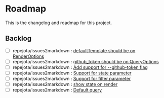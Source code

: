 # Roadmap

This is the changelog and roadmap for this project.

## Backlog
- [ ] repejota/issues2markdown : [defaultTemplate should be on RenderOptions](https://github.com/repejota/issues2markdown/issues/34)
- [ ] repejota/issues2markdown : [github_token should be on QueryOptions](https://github.com/repejota/issues2markdown/issues/33)
- [ ] repejota/issues2markdown : [Add support for --github-token flag](https://github.com/repejota/issues2markdown/issues/32)
- [ ] repejota/issues2markdown : [Support for state parameter](https://github.com/repejota/issues2markdown/issues/31)
- [ ] repejota/issues2markdown : [Support for filter parameter](https://github.com/repejota/issues2markdown/issues/30)
- [ ] repejota/issues2markdown : [show state on render ](https://github.com/repejota/issues2markdown/issues/29)
- [ ] repejota/issues2markdown : [Default query ](https://github.com/repejota/issues2markdown/issues/28)
